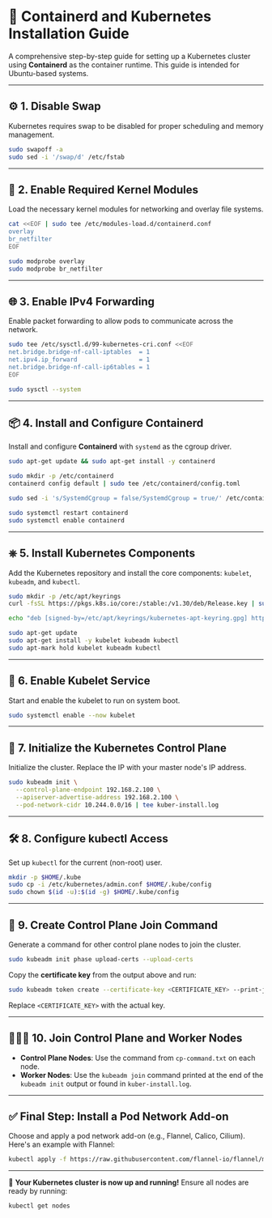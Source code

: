# 🐳 Containerd and Kubernetes Installation Guide

A comprehensive step-by-step guide for setting up a Kubernetes cluster using **Containerd** as the container runtime. This guide is intended for Ubuntu-based systems.

---

## ⚙️ 1. Disable Swap

Kubernetes requires swap to be disabled for proper scheduling and memory management.

```bash
sudo swapoff -a
sudo sed -i '/swap/d' /etc/fstab
```

---

## 🧩 2. Enable Required Kernel Modules

Load the necessary kernel modules for networking and overlay file systems.

```bash
cat <<EOF | sudo tee /etc/modules-load.d/containerd.conf
overlay
br_netfilter
EOF

sudo modprobe overlay
sudo modprobe br_netfilter
```

---

## 🌐 3. Enable IPv4 Forwarding

Enable packet forwarding to allow pods to communicate across the network.

```bash
sudo tee /etc/sysctl.d/99-kubernetes-cri.conf <<EOF
net.bridge.bridge-nf-call-iptables  = 1
net.ipv4.ip_forward                 = 1
net.bridge.bridge-nf-call-ip6tables = 1
EOF

sudo sysctl --system
```

---

## 📦 4. Install and Configure Containerd

Install and configure **Containerd** with `systemd` as the cgroup driver.

```bash
sudo apt-get update && sudo apt-get install -y containerd

sudo mkdir -p /etc/containerd
containerd config default | sudo tee /etc/containerd/config.toml

sudo sed -i 's/SystemdCgroup = false/SystemdCgroup = true/' /etc/containerd/config.toml

sudo systemctl restart containerd
sudo systemctl enable containerd
```

---

## ⎈ 5. Install Kubernetes Components

Add the Kubernetes repository and install the core components: `kubelet`, `kubeadm`, and `kubectl`.

```bash
sudo mkdir -p /etc/apt/keyrings
curl -fsSL https://pkgs.k8s.io/core:/stable:/v1.30/deb/Release.key | sudo gpg --dearmor -o /etc/apt/keyrings/kubernetes-apt-keyring.gpg

echo "deb [signed-by=/etc/apt/keyrings/kubernetes-apt-keyring.gpg] https://pkgs.k8s.io/core:/stable:/v1.30/deb/ /" | sudo tee /etc/apt/sources.list.d/kubernetes.list

sudo apt-get update
sudo apt-get install -y kubelet kubeadm kubectl
sudo apt-mark hold kubelet kubeadm kubectl
```

---

## 🔁 6. Enable Kubelet Service

Start and enable the kubelet to run on system boot.

```bash
sudo systemctl enable --now kubelet
```

---

## 🚀 7. Initialize the Kubernetes Control Plane

Initialize the cluster. Replace the IP with your master node's IP address.

```bash
sudo kubeadm init \
  --control-plane-endpoint 192.168.2.100 \
  --apiserver-advertise-address 192.168.2.100 \
  --pod-network-cidr 10.244.0.0/16 | tee kuber-install.log
```

---

## 🛠 8. Configure kubectl Access

Set up `kubectl` for the current (non-root) user.

```bash
mkdir -p $HOME/.kube
sudo cp -i /etc/kubernetes/admin.conf $HOME/.kube/config
sudo chown $(id -u):$(id -g) $HOME/.kube/config
```

---

## 🧾 9. Create Control Plane Join Command

Generate a command for other control plane nodes to join the cluster.

```bash
sudo kubeadm init phase upload-certs --upload-certs
```

Copy the **certificate key** from the output above and run:

```bash
sudo kubeadm token create --certificate-key <CERTIFICATE_KEY> --print-join-command | tee cp-command.txt
```

Replace `<CERTIFICATE_KEY>` with the actual key.

---

## 🧑‍🤝‍🧑 10. Join Control Plane and Worker Nodes

* **Control Plane Nodes**: Use the command from `cp-command.txt` on each node.
* **Worker Nodes**: Use the `kubeadm join` command printed at the end of the `kubeadm init` output or found in `kuber-install.log`.

---

## ✅ Final Step: Install a Pod Network Add-on

Choose and apply a pod network add-on (e.g., Flannel, Calico, Cilium). Here's an example with Flannel:

```bash
kubectl apply -f https://raw.githubusercontent.com/flannel-io/flannel/master/Documentation/kube-flannel.yml
```

---

🎉 **Your Kubernetes cluster is now up and running!**
Ensure all nodes are ready by running:

```bash
kubectl get nodes
```

